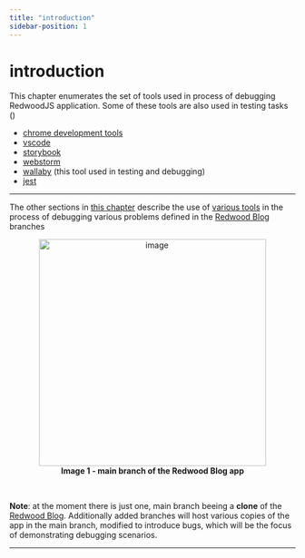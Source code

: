 ```yaml
---
title: "introduction"
sidebar-position: 1
---
```


# introduction

This chapter enumerates the set of tools used in process of debugging RedwoodJS application. Some of these tools are also used in testing tasks ()

- [chrome development tools](https://developer.chrome.com/docs/devtools)
- [vscode](https://code.visualstudio.com/)
- [storybook](https://storybook.js.org/docs/react/get-started/introduction)
- [webstorm](https://www.jetbrains.com/webstorm)
- [wallaby](https://wallabyjs.com/)  (this tool used in testing and debugging)
- [jest](https://jestjs.io/)

---

The other sections in [this chapter](https://rw-community.org/debugging/introduction) describe the use of [various tools](https://rw-community.org/tools/introduction) in the process of debugging various problems defined in the [Redwood Blog](https://github.com/adriatic/RedwoodBlog) branches


<p align="center">
<img width="400" alt="image" src="https://user-images.githubusercontent.com/2712405/168622826-6441f0f3-30e2-4086-9938-192a70458de1.png"/>
<br/>
<b>Image 1 - main branch of the Redwood Blog app</b>
</p>
<br/>

**Note**: at the moment there is just one, main branch beeing a **clone** of the [Redwood Blog](https://github.com/adriatic/RedwoodBlog). Additionally added branches will host various copies of the app in the main branch, modified to introduce bugs, which will be the focus of demonstrating debugging scenarios.

---
